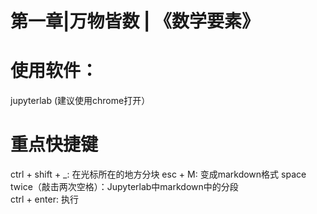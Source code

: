 # 第一章|万物皆数 | 《数学要素》
# 使用软件：
jupyterlab (建议使用chrome打开）
# 重点快捷键
ctrl + shift + _: 在光标所在的地方分块
esc + M: 变成markdown格式
space twice（敲击两次空格）：Jupyterlab中markdown中的分段  
ctrl + enter: 执行


